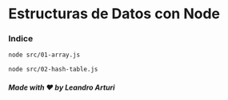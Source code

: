 # Estructuras de Datos con Node

### Indice

```bash
node src/01-array.js

node src/02-hash-table.js
```

##### Made with ❤️ by Leandro Arturi

